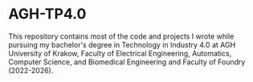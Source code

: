 # AGH-TP4.0
This repository contains most of the code and projects I wrote while pursuing my bachelor's degree in Technology in Industry 4.0 at AGH University of Krakow, Faculty of Electrical Engineering, Automatics, Computer Science, and Biomedical Engineering and Faculty of Foundry (2022-2026).
